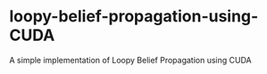 # loopy-belief-propagation-using-CUDA
A simple implementation of Loopy Belief Propagation using CUDA
